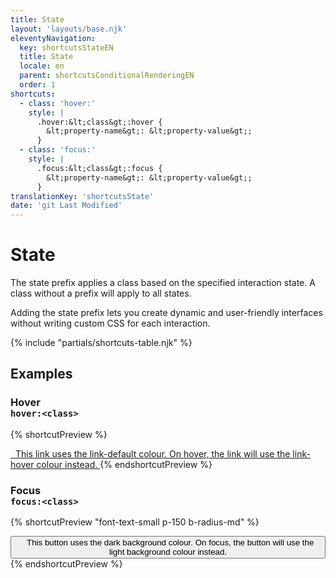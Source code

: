 ```yaml
---
title: State
layout: 'layouts/base.njk'
eleventyNavigation:
  key: shortcutsStateEN
  title: State
  locale: en
  parent: shortcutsConditionalRenderingEN
  order: 1
shortcuts:
  - class: 'hover:'
    style: |
      .hover:&lt;class&gt;:hover {
        &lt;property-name&gt;: &lt;property-value&gt;;
      }
  - class: 'focus:'
    style: |
      .focus:&lt;class&gt;:focus {
        &lt;property-name&gt;: &lt;property-value&gt;;
      }
translationKey: 'shortcutsState'
date: 'git Last Modified'
---
```


# State

The state prefix applies a class based on the specified interaction state. A class without a prefix will apply to all states.

Adding the state prefix lets you create dynamic and user-friendly interfaces without writing custom CSS for each interaction.

{% include "partials/shortcuts-table.njk" %}

## Examples

### Hover<br/>`hover:<class>`

{% shortcutPreview %}

<a href="#" class="link-default hover:link-hover">
  This link uses the link-default colour. On hover, the link will use the link-hover colour instead.
</a>
{% endshortcutPreview %}

### Focus<br/>`focus:<class>`

{% shortcutPreview "font-text-small p-150 b-radius-md" %}

<button class="bg-dark text-light focus:bg-light focus:text-primary">
  This button uses the dark background colour. On focus, the button will use the light background colour instead.
</button>
{% endshortcutPreview %}
